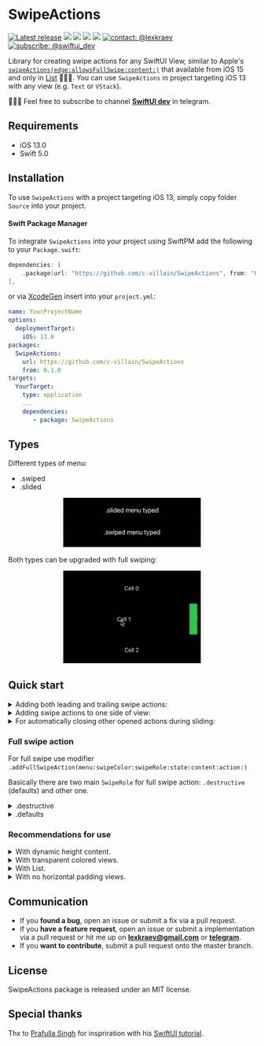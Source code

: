 # SwipeActions

[![Latest release](https://img.shields.io/github/v/release/c-villain/SwipeActions?color=brightgreen&label=version)](https://github.com/c-villain/SBP/releases/latest)
[![](https://img.shields.io/endpoint?url=https%3A%2F%2Fswiftpackageindex.com%2Fapi%2Fpackages%2Fc-villain%2FSwipeActions%2Fbadge%3Ftype%3Dswift-versions)](https://swiftpackageindex.com/c-villain/SwipeActions)
[![](https://img.shields.io/endpoint?url=https%3A%2F%2Fswiftpackageindex.com%2Fapi%2Fpackages%2Fc-villain%2FSwipeActions%2Fbadge%3Ftype%3Dplatforms)](https://swiftpackageindex.com/c-villain/SwipeActions)
[![](https://img.shields.io/badge/SPM-supported-DE5C43.svg?color=brightgreen)](https://swift.org/package-manager/)
![](https://img.shields.io/github/license/c-villain/SwipeActions)
[![contact: @lexkraev](https://img.shields.io/badge/contact-%40lexkraev-blue.svg?style=flat)](https://t.me/lexkraev)
[![subscribe: @swiftui_dev](https://img.shields.io/badge/subscribe-%40swiftui_dev-blue.svg?style=flat)](https://t.me/swiftui_dev)

Library for creating swipe actions for any SwiftUI View, similar to Apple's [```swipeActions(edge:allowsFullSwipe:content:)```](https://developer.apple.com/documentation/swiftui/view/swipeactions(edge:allowsfullswipe:content:)) that available from iOS 15 and only in [List](https://developer.apple.com/documentation/swiftui/lists) 🤷🏼‍♂️.
You can use ```SwipeActions``` in project targeting iOS 13 with any view (e.g. ```Text``` or ```VStack```).

👨🏻‍💻 Feel free to subscribe to channel **[SwiftUI dev](https://t.me/swiftui_dev)** in telegram.

## Requirements

- iOS 13.0
- Swift 5.0

## Installation

To use ```SwipeActions``` with a project targeting iOS 13, simply copy folder `Source` into your project.

#### Swift Package Manager

To integrate ```SwipeActions``` into your project using SwiftPM add the following to your `Package.swift`:

```swift
dependencies: [
    .package(url: "https://github.com/c-villain/SwipeActions", from: "0.1.0"),
],
```
or via [XcodeGen](https://github.com/yonaskolb/XcodeGen) insert into your `project.yml`:

```yaml
name: YourProjectName
options:
  deploymentTarget:
    iOS: 13.0
packages:
  SwipeActions:
    url: https://github.com/c-villain/SwipeActions
    from: 0.1.0
targets:
  YourTarget:
    type: application
    ...
    dependencies:
       - package: SwipeActions
```

## Types

Different types of menu: 
- .swiped
- .slided

<p align="center">
<img src="Sources/Gifs/menuTypes.gif" alt="Example for .swiped and .slided menu" height="100" width="280">
</p>

Both types can be upgraded with full swiping:

<p align="center">
<img src="Sources/Gifs/fullSwipe.gif" alt="Example of full swipe with non-destructive role" width="280">
</p> 

## Quick start

<details>
  <summary>Adding both leading and trailing swipe actions:</summary>

<p align="center">
<img src="Sources/Gifs/both.gif" alt="Example with leading and trailing swipes" height="160" width="280">
</p>

Use ```Leading { ... }``` and ```Trailing { ... }``` closures inside ```.addSwipeAction { ... }``` modifier:

```swift
import SwipeActions

struct YourView: View {
    
    var body: some View {
        ScrollView {
            LazyVStack {
                ForEach(1...100, id: \.self) { cell in
                    Text("Cell \(cell)")
                        .frame(height: 50, alignment: .center)
                        .frame(maxWidth: .infinity)
                        .contentShape(Rectangle())
                        .addSwipeAction {
                            Leading { //<= HERE 
                                
                                Button {
                                    print("edit \(cell)")
                                } label: {
                                    Image(systemName: "pencil")
                                        .foregroundColor(.white)
                                }
                                .frame(width: 60, height: 50, alignment: .center)
                                .contentShape(Rectangle())
                                .background(Color.green)

                            }
                            Trailing { //<= HERE 

                                Button {
                                    print("remove \(cell)")
                                } label: {
                                    Image(systemName: "trash")
                                        .foregroundColor(.white)
                                }
                                .frame(width: 60, height: 50, alignment: .center)
                                .contentShape(Rectangle())
                                .background(Color.red)

                                Button {
                                    print("Inform \(cell)")
                                } label: {
                                    Image(systemName: "bell.slash.fill")
                                        .foregroundColor(.white)
                                }
                                .frame(width: 60, height: 50, alignment: .center)
                                .background(Color.blue)
                            }
                        }
                }
            }
        }
    }
}
```

</details>

<details>
  <summary>Adding swipe actions to one side of view:</summary>

<p align="center">
<img src="Sources/Gifs/trailing.gif" alt="Example with trailing swipe menu" height="160" width="280">
</p>

Use ```.addSwipeAction(edge: ) { ... }``` modifier, ```edge``` - a ```HorizontalAlignment``` value input parameter - with two cases of using ```.leading``` or ```.trailing```

```swift
import SwipeActions

struct YourView: View {
    
    var body: some View {
        ScrollView {
            LazyVStack {
                ForEach(1...100, id: \.self) { cell in
                    Text("Cell \(cell)")
                        .frame(height: 50, alignment: .center)
                        .frame(maxWidth: .infinity)
                        .contentShape(Rectangle())
                        .addSwipeAction(edge: .trailing) { // <== HERE! choose .trailing or .leading
                            Button {
                                print("remove \(cell)")
                            } label: {
                                Image(systemName: "trash")
                                    .foregroundColor(.white)
                            }
                            .frame(width: 60, height: 50, alignment: .center)
                            .contentShape(Rectangle())
                            .background(Color.red)
                            
                            Button {
                                print("Inform \(cell)")
                            } label: {
                                Image(systemName: "bell.slash.fill")
                                    .foregroundColor(.white)
                            }
                            .frame(width: 60, height: 50, alignment: .center)
                            .background(Color.blue)
                            
                        }
                }
            }
        }
    }
}
```

</details>

<details>
  <summary>For automatically closing other opened actions during sliding: </summary>
  
<p align="center">
<img src="Sources/Gifs/autoclosing.gif" alt="Example with auto closing swipe actions" width="280">
</p> 
  
  Add ```SwipeState``` var to your ```View``` and pass it as a ```binding``` in ```.addSwipeAction(state:)```:
  
  ```swift
  
struct YourView: View {  
     @State var state: SwipeState = .untouched // <=== HERE

     var body: some View {
          ScrollView {
               VStack(spacing: 2) {
                   ForEach(1 ... 30, id: \.self) { cell in
                       Text("Cell \(cell)")
                           .addSwipeAction(state: $state) { // <=== HERE
                              ....
                           }
                    }
               }
          }
     }
}
```
  
 </details>
 
### Full swipe action
  
  For full swipe use modifier ```.addFullSwipeAction(menu:swipeColor:swipeRole:state:content:action:)```
  
  Basically there are two main ```SwipeRole``` for full swipe action: ```.destructive``` (defaults) and other one.
  
  <details>
  <summary>.destructive</summary>
  
  This role is used for closing/hiding/removing cell.
  
  
<p align="center">
<img src="Sources/Gifs/destructiveFullSwipe.gif" alt="Example of full swipe with destructive role" width="280">
</p> 
     
  
  ```swift
  
struct YourView: View {  
     
     @State var range: [Int] = [1,2,3,4,5,6,7,8,9,10]

     var body: some View {
          ScrollView {
               VStack(spacing: 2) {
                   ForEach(range, id: \.self) { cell in
                       Text("Cell \(cell)")
                           .addFullSwipeAction(menu: .slided,
                                               swipeColor: .red) { // <=== Color is the same as last button in Trailing for full effect 
                                    Leading { 
                                        ...
                                    }
                                    Trailing {
                                        ...
                                        
                                        Button {
                                            withAnimation { 
                                                if let index = range.firstIndex(of: cell) {
                                                    range.remove(at: index)
                                                }
                                            }
                                        } label: {
                                            Image(systemName: "trash")
                                                .foregroundColor(.white)
                                        }
                                        .contentShape(Rectangle())
                                        .frame(width: 60)
                                        .frame(maxHeight: .infinity)
                                        .background(Color.red) // <=== Look here
                                    }
                                } action: { // <=== action for full swiping
                                    withAnimation {
                                        if let index = range.firstIndex(of: cell) {
                                            range.remove(at: index)
                                        }
                                    }
                                }
                    }
               }
          }
     }
}
```
   </details>
   
   
  <details>
  <summary>.defaults</summary>
  
  This role is used for making some action on cell.
  
<p align="center">
<img src="Sources/Gifs/nondestructiveFullSwipe.gif" alt="Example of full swipe with non-destructive role" width="280">
</p> 
     
  
  ```swift
  
struct YourView: View {  ]

     var body: some View {
          ScrollView {
               VStack(spacing: 2) {
                   ForEach(1...10, id: \.self) { cell in
                       Text("Cell \(cell)")
                           .addFullSwipeAction(menu: .slided,
                                               swipeColor: .green, // <=== Color is the same as last button in Trailing for full effect 
                                               swipeRole: .defaults) {  // <=== Add this parameter
                                    Leading { 
                                        ...
                                    }
                                    Trailing {
                                        ...
                                        
                                        Button {
        
                                        } label: {
                                            Image(systemName: "trash")
                                                .foregroundColor(.white)
                                        }
                                        .contentShape(Rectangle())
                                        .frame(width: 60)
                                        .frame(maxHeight: .infinity)
                                        .background(Color.green) // <=== Look here
                                    }
                                } action: { // <=== action for full swiping
                                    ...
                                }
                    }
               }
          }
     }
}
```
   </details>
 
### Recommendations for use

<details>
  <summary>With dynamic height content.</summary>
 
 
use ```.frame(maxHeight: .infinity)```

```swift
YourView()
    .addSwipeAction(menu: .slided, edge: .trailing) {
        Button {
            ...
        } label: {
            Image("trash")
                .font(.system(size: 20.0))
                .foregroundColor(.white)
                .frame(width: 68, alignment: .center)
                .frame(maxHeight: .infinity) // <====== HERE
                .background(.red)
        }
    }
```

</details>

<details>
  <summary>With transparent colored views.</summary>
 
 There is *no* restrictions or any recommendations for using with ```.slided``` type! 
 
 With ```.swiped``` use *non-tranparent* color layer or the same color with ```alfa = 1.0```:

```swift
ForEach(1 ... 30, id: \.self) { cell in
   Text("Cell \(cell)")
       .padding()
       .frame(height: 80)
       .frame(maxWidth: .infinity)
       //.background(Color.green.opacity(0.2)) // <=== DON'T USE SUCH WAY!
       //.background(Color(red: 0.841, green: 0.956, blue: 0.868)) // <== USE THIS WAY!
       .background( // <== OR THIS WAY!
           ZStack {
               Color(UIColor.systemBackground) // non-transparent color layer
               Color.green.opacity(0.2)
           }
       )


       .contentShape(Rectangle())
       .listStyle(.plain)
       .addSwipeAction(menu: .swiped, // <=== SWIPED TYPE
                       state: $state) {
           Leading {
           ...
           }
       }
       ...
 }
```
</details>

<details>
  <summary>With List.</summary>

Basically if you have minimum deployments target for your app is iOS 15 I recommend to use Apple's [swipe actions](https://developer.apple.com/documentation/swiftui/view/swipeactions(edge:allowsfullswipe:content:)) for List. Anyway you may use this.

Due to some features for working with ```List``` you should:

 - specify a frame for cell width, e.g. ```.frame(width: UIScreen.main.bounds.size.width - 32, height: 80)``` and a frame for buttons on swipe actions, e.g. ```.frame(width: 60, height: 80)```. Note that height in frames should be the same!
 
 - add modifier ```.onTapGesture { ... }``` for cell to override tapping on swipe action buttons
 
 - add modifier ```.listRowInsets(EdgeInsets())``` for cell
 
```swift
List(elements) { e in
    Text(e.name)
        .frame(width: UIScreen.main.bounds.size.width - 32, height: 80) // <=== HERE
        .background(Color(UIColor.systemBackground))
        .onTapGesture { // <=== HERE
            print("on cell tap!")
        }
        .addSwipeAction(menu: .swiped,
                        edge: .trailing,
                        state: $state) {
            Button {
                print("remove")
            } label: {
                Image(systemName: "trash")
                    .foregroundColor(.white)
            }
            .frame(width: 60, height: 80, alignment: .center) // <=== HERE
            .contentShape(Rectangle())
            .background(Color.red)
        }
                        .listRowInsets(EdgeInsets()) // <=== HERE
}
.padding(16)
```

Look for code in the example.

</details>

<details>
  <summary>With no horizontal padding views.</summary>

To avoid effect when content in swipe actions started showing immediately after view with no horizontal padding

<p align="center">
<img src="Sources/Gifs/demoWithoutInsets.gif" alt="Demo without insets" width="280">
</p>

in ```.addSwipeAction { ... }``` add ```Rectangle``` filled with *same* color as root view:

<p align="center">
<img src="Sources/Gifs/demoWithInsets.gif" alt="Demo with insets" width="280">
</p>

```swift
 YourView()
     .frame(height: 80)
     .frame(maxWidth: .infinity)
     .background(Color.green.opacity(0.8)) // <=== Look here!
     .addSwipeAction(edge: .trailing) {
         Rectangle() // <=== HERE!
             .fill(Color.green.opacity(0.8)) // <=== Don't forget!
             .frame(width: 8.0, height: 80)

         Button {
         } label: {
             Image(systemName: "message")
                 .foregroundColor(.white)
         }
         .frame(width: 60, height: 80)
         .contentShape(Rectangle())
         .background(Color.blue)
     }
```

</details>

## Communication

- If you **found a bug**, open an issue or submit a fix via a pull request.
- If you **have a feature request**, open an issue or submit a implementation via a pull request or hit me up on **lexkraev@gmail.com** or **[telegram](https://t.me/lexkraev)**.
- If you **want to contribute**, submit a pull request onto the master branch.

## License

SwipeActions package is released under an MIT license.

## Special thanks

Thx to [Prafulla Singh](https://prafullkumar77.medium.com/) for inspriration with his [SwiftUI tutorial](https://prafullkumar77.medium.com/swiftui-how-to-make-custom-swipe-able-cell-727a27abdddd).
